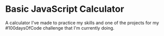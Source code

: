 # Basic JavaScript Calculator
A calculator I've made to practice my skills and one of the projects for my #100daysOfCode challenge that I'm currently doing.
